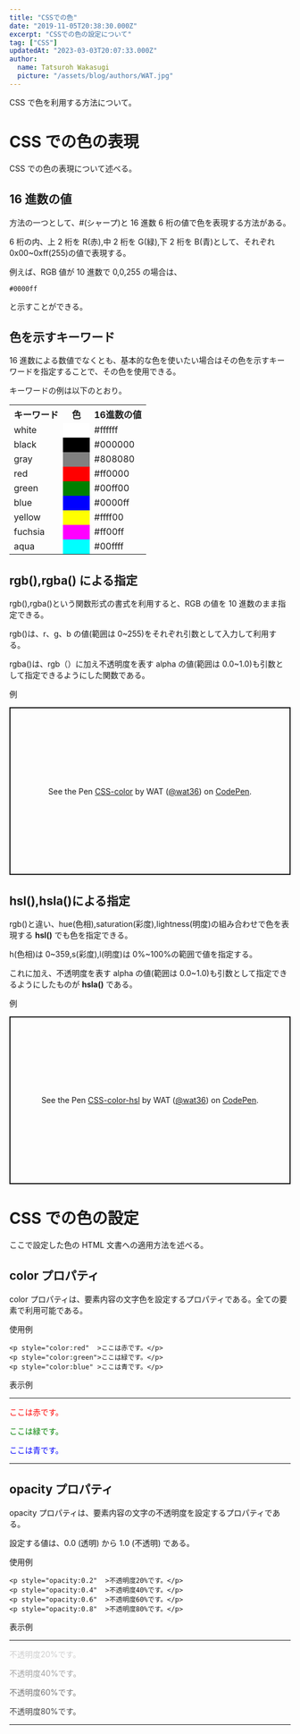 ```yaml
---
title: "CSSでの色"
date: "2019-11-05T20:38:30.000Z"
excerpt: "CSSでの色の設定について"
tag: ["CSS"]
updatedAt: "2023-03-03T20:07:33.000Z"
author:
  name: Tatsuroh Wakasugi
  picture: "/assets/blog/authors/WAT.jpg"
---
```


CSS で色を利用する方法について。

# CSS での色の表現

CSS での色の表現について述べる。

## 16 進数の値

方法の一つとして、#(シャープ)と 16 進数 6 桁の値で色を表現する方法がある。

6 桁の内、上 2 桁を R(赤),中 2 桁を G(緑),下 2 桁を B(青)として、それぞれ 0x00~0xff(255)の値で表現する。

例えば、RGB 値が 10 進数で 0,0,255 の場合は、

```
#0000ff
```

と示すことができる。

## 色を示すキーワード

16 進数による数値でなくとも、基本的な色を使いたい場合はその色を示すキーワードを指定することで、その色を使用できる。

キーワードの例は以下のとおり。

<table>
    <tr>
        <th>キーワード</th>
        <th>色</th>
        <th>16進数の値</th>
    </tr>
    <tr>
        <td>white</td>
        <td style="background-color:white">　　</td>
        <td>#ffffff</td>
    </tr>
    <tr>
        <td>black</td>
        <td style="background-color:black">　　</td>
        <td>#000000</td>
    </tr>
    <tr>
        <td>gray</td>
        <td style="background-color:gray">　　</td>
        <td>#808080</td>
    </tr>
    <tr>
        <td>red</td>
        <td style="background-color:red">　　</td>
        <td>#ff0000</td>
    </tr>
    <tr>
        <td>green</td>
        <td style="background-color:green">　　</td>
        <td>#00ff00</td>
    </tr>
    <tr>
        <td>blue</td>
        <td style="background-color:blue">　　</td>
        <td>#0000ff</td>
    </tr>
    <tr>
        <td>yellow</td>
        <td style="background-color:yellow">　　</td>
        <td>#ffff00</td>
    </tr>
    <tr>
        <td>fuchsia</td>
        <td style="background-color:fuchsia">　　</td>
        <td>#ff00ff</td>
    </tr>
    <tr>
        <td>aqua</td>
        <td style="background-color:aqua">　　</td>
        <td>#00ffff</td>
    </tr>
</table>

## rgb(),rgba() による指定

rgb(),rgba()という関数形式の書式を利用すると、RGB の値を 10 進数のまま指定できる。

rgb()は、r、g、b の値(範囲は 0~255)をそれぞれ引数として入力して利用する。

rgba()は、rgb（）に加え不透明度を表す alpha の値(範囲は 0.0~1.0)も引数として指定できるようにした関数である。

例

<p class="codepen" data-height="300" data-default-tab="html,result" data-slug-hash="bNGdXXd" data-pen-title="CSS-color" data-user="wat36" style="height: 300px; box-sizing: border-box; display: flex; align-items: center; justify-content: center; border: 2px solid; margin: 1em 0; padding: 1em;">
  <span>See the Pen <a href="https://codepen.io/wat36/pen/bNGdXXd">
  CSS-color</a> by WAT (<a href="https://codepen.io/wat36">@wat36</a>)
  on <a href="https://codepen.io">CodePen</a>.</span>
</p>
<script async src="https://public.codepenassets.com/embed/index.js"></script>

## hsl(),hsla()による指定

rgb()と違い、hue(色相),saturation(彩度),lightness(明度)の組み合わせで色を表現する **hsl()** でも色を指定できる。

h(色相)は 0~359,s(彩度),l(明度)は 0%~100%の範囲で値を指定する。

これに加え、不透明度を表す alpha の値(範囲は 0.0~1.0)も引数として指定できるようにしたものが **hsla()** である。

例

<p class="codepen" data-height="300" data-default-tab="html,result" data-slug-hash="zxYvwoR" data-pen-title="CSS-color-hsl" data-user="wat36" style="height: 300px; box-sizing: border-box; display: flex; align-items: center; justify-content: center; border: 2px solid; margin: 1em 0; padding: 1em;">
  <span>See the Pen <a href="https://codepen.io/wat36/pen/zxYvwoR">
  CSS-color-hsl</a> by WAT (<a href="https://codepen.io/wat36">@wat36</a>)
  on <a href="https://codepen.io">CodePen</a>.</span>
</p>
<script async src="https://public.codepenassets.com/embed/index.js"></script>

# CSS での色の設定

ここで設定した色の HTML 文書への適用方法を述べる。

## color プロパティ

color プロパティは、要素内容の文字色を設定するプロパティである。全ての要素で利用可能である。

使用例

```
<p style="color:red"  >ここは赤です。</p>
<p style="color:green">ここは緑です。</p>
<p style="color:blue" >ここは青です。</p>
```

表示例

<hr>
<p style="color:red"  >ここは赤です。</p>
<p style="color:green">ここは緑です。</p>
<p style="color:blue" >ここは青です。</p>
<hr>

## opacity プロパティ

opacity プロパティは、要素内容の文字の不透明度を設定するプロパティである。

設定する値は、0.0 (透明) から 1.0 (不透明) である。

使用例

```
<p style="opacity:0.2"  >不透明度20%です。</p>
<p style="opacity:0.4"  >不透明度40%です。</p>
<p style="opacity:0.6"  >不透明度60%です。</p>
<p style="opacity:0.8"  >不透明度80%です。</p>
```

表示例

<hr>
<p style="opacity:0.2"  >不透明度20%です。</p>
<p style="opacity:0.4"  >不透明度40%です。</p>
<p style="opacity:0.6"  >不透明度60%です。</p>
<p style="opacity:0.8"  >不透明度80%です。</p>
<hr>
